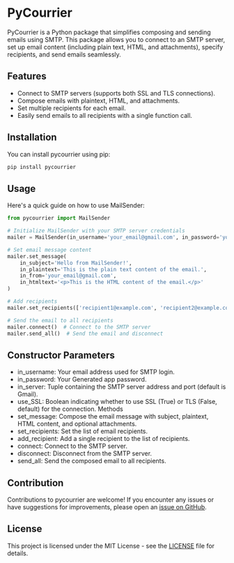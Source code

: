 # PyCourrier

PyCourrier is a Python package that simplifies composing and sending emails using SMTP. This package allows you to connect to an SMTP server, set up email content (including plain text, HTML, and attachments), specify recipients, and send emails seamlessly.

## Features

- Connect to SMTP servers (supports both SSL and TLS connections).
- Compose emails with plaintext, HTML, and attachments.
- Set multiple recipients for each email.
- Easily send emails to all recipients with a single function call.

## Installation

You can install pycourrier using pip:

```bash
pip install pycourrier
```

## Usage

Here's a quick guide on how to use MailSender:

```python
from pycourrier import MailSender

# Initialize MailSender with your SMTP server credentials
mailer = MailSender(in_username='your_email@gmail.com', in_password='your_password')

# Set email message content
mailer.set_message(
    in_subject='Hello from MailSender!',
    in_plaintext='This is the plain text content of the email.',
    in_from='your_email@gmail.com',
    in_htmltext='<p>This is the HTML content of the email.</p>'
)

# Add recipients
mailer.set_recipients(['recipient1@example.com', 'recipient2@example.com'])

# Send the email to all recipients
mailer.connect()  # Connect to the SMTP server
mailer.send_all()  # Send the email and disconnect
```

## Constructor Parameters
- in_username: Your email address used for SMTP login.
- in_password: Your Generated app password.
- in_server: Tuple containing the SMTP server address and port (default is Gmail).
- use_SSL: Boolean indicating whether to use SSL (True) or TLS (False, default) for the connection.
Methods
- set_message: Compose the email message with subject, plaintext, HTML content, and optional attachments.
- set_recipients: Set the list of email recipients.
- add_recipient: Add a single recipient to the list of recipients.
- connect: Connect to the SMTP server.
- disconnect: Disconnect from the SMTP server.
- send_all: Send the composed email to all recipients.

## Contribution
Contributions to pycourrier are welcome! If you encounter any issues or have suggestions for improvements, please open an [issue on GitHub](https://github.com/mjiid/pycourrier/issues).

## License
This project is licensed under the MIT License - see the [LICENSE](LICENSE) file for details.